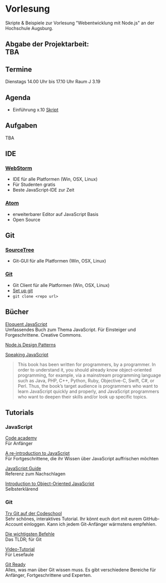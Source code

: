 Vorlesung
========

Skripte & Beispiele zur Vorlesung "Webentwicklung mit Node.js" an der Hochschule Augsburg.

## Abgabe der Projektarbeit:<br>TBA

## Termine

Dienstags 14.00 Uhr bis 17.10 Uhr
Raum J 3.19

## Agenda

- Einführung x.10 [Skript](http://hsa-nodejs-ws1516.github.io/vorlesung/1-einfuehrung/#1)

## Aufgaben

TBA 

## IDE

### [WebStorm](https://www.jetbrains.com/webstorm/)

- IDE für alle Platformen (Win, OSX, Linux)
- Für Studenten gratis
- Beste JavaScript-IDE zur Zeit

### [Atom](https://atom.io/)

- erweiterbarer Editor auf JavaScript Basis
- Open Source 

## Git

### [SourceTree](http://www.sourcetreeapp.com/)

- Git-GUI für alle Platformen (Win, OSX, Linux)

### [Git](http://git-scm.com/downloads)

- Git Client für alle Platformen (Win, OSX, Linux)
- [Set up git](https://help.github.com/articles/set-up-git)
- `git clone <repo url>`

## Bücher 

[Eloquent JavaScript](http://eloquentjavascript.net/)<br>
Umfassendes Buch zum Thema JavaScript. Für Einsteiger und Forgeschrittene. Creative Commons. 

[Node.js Design Patterns](https://www.packtpub.com/web-development/nodejs-design-patterns) 

[Speaking JavaScript](http://speakingjs.com/)
>This book has been written for programmers, by a programmer. In order to understand it, you should already know object-oriented programming, for example, via a mainstream programming language such as Java, PHP, C++, Python, Ruby, Objective-C, Swift, C#, or Perl.
 Thus, the book’s target audience is programmers who want to learn JavaScript quickly and properly, and JavaScript programmers who want to deepen their skills and/or look up specific topics.

## Tutorials

### JavaScript

[Code academy](http://www.codecademy.com/en/tracks/javascript)<br>
Für Anfänger

[A re-introduction to JavaScript](https://developer.mozilla.org/en-US/docs/Web/JavaScript/A_re-introduction_to_JavaScript)<br>
Für Fortgeschrittene, die ihr Wissen über JavaScript auffrischen möchten

[JavaScript Guide](https://developer.mozilla.org/en-US/docs/Web/JavaScript/Guide)<br>
Referenz zum Nachschlagen

[Introduction to Object-Oriented JavaScript](https://developer.mozilla.org/en-US/docs/Web/JavaScript/Introduction_to_Object-Oriented_JavaScript)<br>
Selbsterklärend



### Git

[Try Git auf der Codeschool](http://www.codeschool.com/courses/try-git)<br>
Sehr schönes, interaktives Tutorial. Ihr könnt euch dort mit eurem GitHub-Account einloggen. Kann ich jedem Git-Anfänger wärmstens empfehlen.

[Die wichtigsten Befehle](http://rogerdudler.github.io/git-guide/index.de.html)<br>
Das TLDR; für Git

[Video-Tutorial](http://www.youtube.com/watch?v=Fwdg8-thBAc)<br>
Für Lesefaule

[Git Ready](http://de.gitready.com/)<br>
Alles, was man über Git wissen muss. Es gibt verschiedene Bereiche für Anfänger, Fortgeschrittene und Experten.
